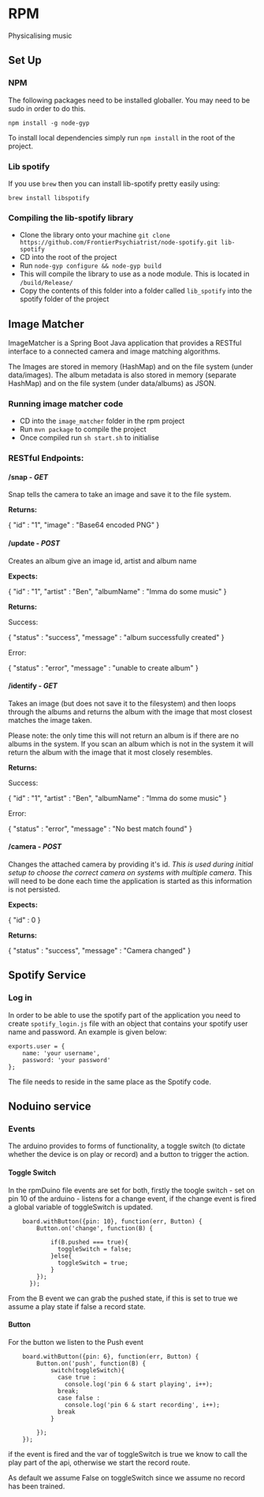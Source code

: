 # RPM

Physicalising music

## Set Up

### NPM
The following packages need to be installed globaller. You may need to be sudo in order to do this.

`npm install -g node-gyp`

To install local dependencies simply run `npm install` in the root of the project.

### Lib spotify
If you use `brew` then you can install lib-spotify pretty easily using:

`brew install libspotify`

### Compiling the lib-spotify library
* Clone the library onto your machine
`git clone https://github.com/FrontierPsychiatrist/node-spotify.git lib-spotify`
* CD into the root of the project
* Run `node-gyp configure && node-gyp build`
* This will compile the library to use as a node module. This is located in `/build/Release/`
* Copy the contents of this folder into a folder called `lib_spotify` into the spotify folder of the project


## Image Matcher
ImageMatcher is a Spring Boot Java application that provides a RESTful interface to a connected camera and image matching algorithms.

The Images are stored in memory (HashMap) and on the file system (under data/images).
The album metadata is also stored in memory (separate HashMap) and on the file system (under data/albums) as JSON.

### Running image matcher code
* CD into the `image_matcher` folder in the rpm project
* Run `mvn package` to compile the project
* Once compiled run `sh start.sh` to initialise

### RESTful Endpoints:

#### /snap - *GET*

Snap tells the camera to take an image and save it to the file system.

**Returns:**

{
	"id" : "1",
	"image" : "Base64 encoded PNG"
}

#### /update - *POST*

Creates an album give an image id, artist and album name

**Expects:**

{
	"id" : "1",
	"artist" : "Ben",
	"albumName" : "Imma do some music"
}

**Returns:**

Success:

{
	"status" : "success",
	"message" : "album successfully created"
}

Error:

{
	"status" : "error",
	"message" : "unable to create album"
}

#### /identify - *GET*

Takes an image (but does not save it to the filesystem) and then loops through the albums and returns the album with the
image that most closest matches the image taken.

Please note: the only time this will not return an album is if there are no albums in the system. If you scan an album
which is not in the system it will return the album with the image that it most closely resembles.

**Returns:**

Success:

{
	"id" : "1",
	"artist" : "Ben",
	"albumName" : "Imma do some music"
}

Error:

{
	"status" : "error",
	"message" : "No best match found"
}

#### /camera - *POST*

Changes the attached camera by providing it's id. *This is used during initial setup to choose the correct camera on systems
with multiple camera*. This will need to be done each time the application is started as this information is not persisted.

**Expects:**

{
	"id" : 0
}

**Returns:**

{
	"status" : "success",
	"message" : "Camera changed"
}

## Spotify Service
### Log in
In order to be able to use the spotify part of the application you need to create `spotify_login.js` file
with an object that contains your spotify user name and password. An example is given below:

	exports.user = {
		name: 'your username',
		password: 'your password'
	};

The file needs to reside in the same place as the Spotify code.

## Noduino service
### Events
The arduino provides to forms of functionality, a toggle switch (to dictate whether the device is on play or record) and a button to trigger the action.

#### Toggle Switch

In the rpmDuino file events are set for both, firstly the toogle switch - set on pin 10 of the arduino - listens for a change event, if the change event is fired a global variable of toggleSwitch is updated. 
		
		board.withButton({pin: 10}, function(err, Button) {
            Button.on('change', function(B) {
                
                if(B.pushed === true){
                  toggleSwitch = false;
                }else{
                  toggleSwitch = true;
                }
            });
          });

From the B event we can grab the pushed state, if this is set to true we assume a play state if false a record state.

#### Button

For the button we listen to the Push event

		board.withButton({pin: 6}, function(err, Button) {
        	Button.on('push', function(B) {
	            switch(toggleSwitch){
	              case true :
	                console.log('pin 6 & start playing', i++);
	              break;
	              case false :
	                console.log('pin 6 & start recording', i++);
	              break
	            }

        	});
    	});

if the event is fired and the var of toggleSwitch is true we know to call the play part of the api, otherwise we start the record route.

As default we assume False on toggleSwitch since we assume no record has been trained.	